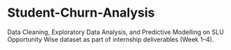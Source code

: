 # Student-Churn-Analysis
Data Cleaning, Exploratory Data Analysis, and Predictive Modelling on SLU Opportunity Wise dataset as part of internship deliverables (Week 1–4).
